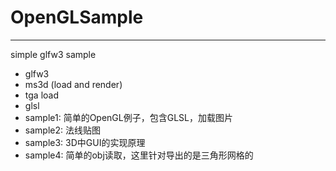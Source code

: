 # OpenGLSample
---   
simple glfw3 sample   
- glfw3   
- ms3d (load and render)   
- tga load    
- glsl   
- sample1: 简单的OpenGL例子，包含GLSL，加载图片
- sample2: 法线贴图
- sample3: 3D中GUI的实现原理
- sample4: 简单的obj读取，这里针对导出的是三角形网格的



